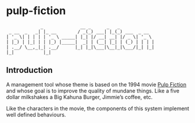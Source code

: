# pulp-fiction

```text
             _              __ _      _   _             
 _ __  _   _| |_ __        / _(_) ___| |_(_) ___  _ __  
| '_ \| | | | | '_ \ _____| |_| |/ __| __| |/ _ \| '_ \ 
| |_) | |_| | | |_) |_____|  _| | (__| |_| | (_) | | | |
| .__/ \__,_|_| .__/      |_| |_|\___|\__|_|\___/|_| |_|
|_|           |_|                                 

```

## Introduction

A management tool whose theme is based on the 1994 movie [Pulp Fiction](https://en.wikipedia.org/wiki/Pulp_Fiction) and whose goal is to improve the quality of mundane things. Like a five dollar milkshakes a Big Kahuna Burger, Jimmie’s coffee, etc.

Like the characters in the movie, the components of this system implement well defined behaviours.

